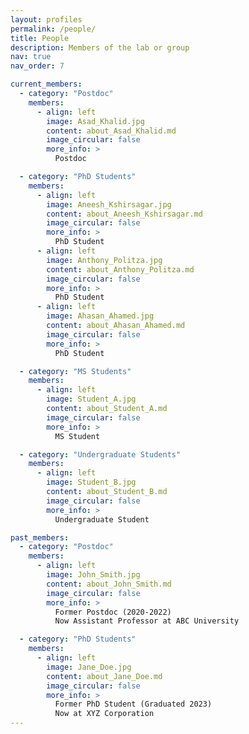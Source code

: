 ```yaml
---
layout: profiles
permalink: /people/
title: People
description: Members of the lab or group
nav: true
nav_order: 7

current_members:
  - category: "Postdoc"
    members:
      - align: left
        image: Asad_Khalid.jpg
        content: about_Asad_Khalid.md
        image_circular: false
        more_info: >
          Postdoc  

  - category: "PhD Students"
    members:
      - align: left
        image: Aneesh_Kshirsagar.jpg
        content: about_Aneesh_Kshirsagar.md
        image_circular: false
        more_info: >
          PhD Student  
      - align: left
        image: Anthony_Politza.jpg
        content: about_Anthony_Politza.md
        image_circular: false
        more_info: >
          PhD Student
      - align: left
        image: Ahasan_Ahamed.jpg
        content: about_Ahasan_Ahamed.md
        image_circular: false
        more_info: >
          PhD Student  

  - category: "MS Students"
    members:
      - align: left
        image: Student_A.jpg
        content: about_Student_A.md
        image_circular: false
        more_info: >
          MS Student  

  - category: "Undergraduate Students"
    members:
      - align: left
        image: Student_B.jpg
        content: about_Student_B.md
        image_circular: false
        more_info: >
          Undergraduate Student  

past_members:
  - category: "Postdoc"
    members:
      - align: left
        image: John_Smith.jpg
        content: about_John_Smith.md
        image_circular: false
        more_info: >
          Former Postdoc (2020-2022)  
          Now Assistant Professor at ABC University  

  - category: "PhD Students"
    members:
      - align: left
        image: Jane_Doe.jpg
        content: about_Jane_Doe.md
        image_circular: false
        more_info: >
          Former PhD Student (Graduated 2023)  
          Now at XYZ Corporation  
---
```

